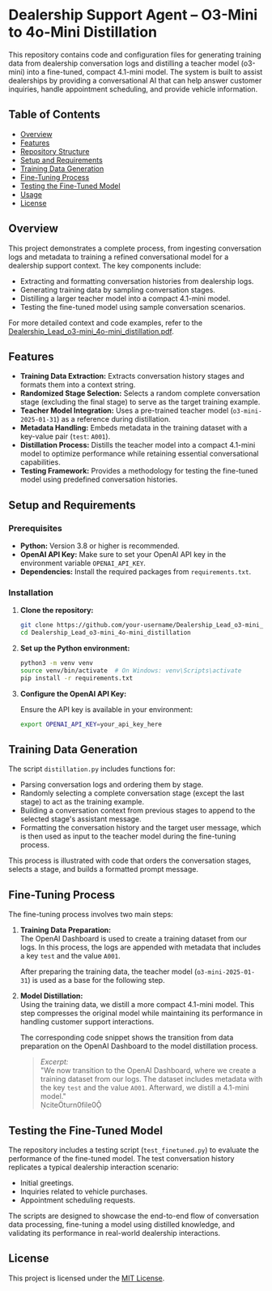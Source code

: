 # Dealership Support Agent – O3-Mini to 4o-Mini Distillation

This repository contains code and configuration files for generating training data from dealership conversation logs and distilling a teacher model (o3-mini) into a fine-tuned, compact 4.1-mini model. The system is built to assist dealerships by providing a conversational AI that can help answer customer inquiries, handle appointment scheduling, and provide vehicle information.

## Table of Contents

- [Overview](#overview)
- [Features](#features)
- [Repository Structure](#repository-structure)
- [Setup and Requirements](#setup-and-requirements)
- [Training Data Generation](#training-data-generation)
- [Fine-Tuning Process](#fine-tuning-process)
- [Testing the Fine-Tuned Model](#testing-the-fine-tuned-model)
- [Usage](#usage)
- [License](#license)

## Overview

This project demonstrates a complete process, from ingesting conversation logs and metadata to training a refined conversational model for a dealership support context. The key components include:

- Extracting and formatting conversation histories from dealership logs.
- Generating training data by sampling conversation stages.
- Distilling a larger teacher model into a compact 4.1-mini model.
- Testing the fine-tuned model using sample conversation scenarios.

For more detailed context and code examples, refer to the [Dealership_Lead_o3-mini_4o-mini_distillation.pdf](citeturn0file0).

## Features

- **Training Data Extraction:** Extracts conversation history stages and formats them into a context string.
- **Randomized Stage Selection:** Selects a random complete conversation stage (excluding the final stage) to serve as the target training example.
- **Teacher Model Integration:** Uses a pre-trained teacher model (`o3-mini-2025-01-31`) as a reference during distillation.
- **Metadata Handling:** Embeds metadata in the training dataset with a key-value pair (`test`: `A001`).
- **Distillation Process:** Distills the teacher model into a compact 4.1-mini model to optimize performance while retaining essential conversational capabilities.
- **Testing Framework:** Provides a methodology for testing the fine-tuned model using predefined conversation histories.


## Setup and Requirements

### Prerequisites

- **Python:** Version 3.8 or higher is recommended.
- **OpenAI API Key:** Make sure to set your OpenAI API key in the environment variable `OPENAI_API_KEY`.
- **Dependencies:** Install the required packages from `requirements.txt`.

### Installation

1. **Clone the repository:**

   ```bash
   git clone https://github.com/your-username/Dealership_Lead_o3-mini_4o-mini_distillation.git
   cd Dealership_Lead_o3-mini_4o-mini_distillation
   ```

2. **Set up the Python environment:**

   ```bash
   python3 -m venv venv
   source venv/bin/activate  # On Windows: venv\Scripts\activate
   pip install -r requirements.txt
   ```

3. **Configure the OpenAI API Key:**

   Ensure the API key is available in your environment:

   ```bash
   export OPENAI_API_KEY=your_api_key_here
   ```

## Training Data Generation

The script `distillation.py` includes functions for:

- Parsing conversation logs and ordering them by stage.
- Randomly selecting a complete conversation stage (except the last stage) to act as the training example.
- Building a conversation context from previous stages to append to the selected stage's assistant message.
- Formatting the conversation history and the target user message, which is then used as input to the teacher model during the fine-tuning process.

This process is illustrated with code that orders the conversation stages, selects a stage, and builds a formatted prompt message.

## Fine-Tuning Process

The fine-tuning process involves two main steps:

1. **Training Data Preparation:**  
   The OpenAI Dashboard is used to create a training dataset from our logs. In this process, the logs are appended with metadata that includes a key `test` and the value `A001`.  
   
   After preparing the training data, the teacher model (`o3-mini-2025-01-31`) is used as a base for the following step.

2. **Model Distillation:**  
   Using the training data, we distill a more compact 4.1-mini model. This step compresses the original model while maintaining its performance in handling customer support interactions.  
   
   The corresponding code snippet shows the transition from data preparation on the OpenAI Dashboard to the model distillation process.

   > *Excerpt:*  
   > "We now transition to the OpenAI Dashboard, where we create a training dataset from our logs. The dataset includes metadata with the key `test` and the value `A001`. Afterward, we distill a 4.1-mini model."  
   > citeturn0file0

## Testing the Fine-Tuned Model

The repository includes a testing script (`test_finetuned.py`) to evaluate the performance of the fine-tuned model. The test conversation history replicates a typical dealership interaction scenario:

- Initial greetings.
- Inquiries related to vehicle purchases.
- Appointment scheduling requests.

The scripts are designed to showcase the end-to-end flow of conversation data processing, fine-tuning a model using distilled knowledge, and validating its performance in real-world dealership interactions.

## License

This project is licensed under the [MIT License](LICENSE).
